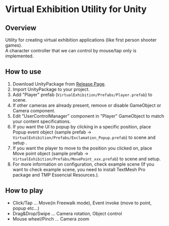 # Virtual Exhibition Utility for Unity

## Overview
Utility for creating virtual exhibition applications (like first person shooter games).  
A character controller that we can control by mouse/tap only is implemented.

## How to use
1. Download UnityPackage from [Release Page](https://github.com/sh1hsb/Virtual-Exhibition-Utility/releases).
2. Import UnityPackage to your project.
3. Add "Player" prefab (`VirtualExhibition/Prefabs/Player.prefab`) to scene.
4. If other cameras are already present, remove or disable GameObject or Camera component.
5. Edit ”UserControlManager” component in "Player" GameObject to match your content specifications. 
6. If you want the UI to popup by clicking in a specific position, place Popup event object (sample prefab → `VirtualExhibition/Prefabs/Exclamation_Popup.prefab`) to scene and setup .
7. If you want the player to move to the position you clicked on, place Move point object (sample prefab → `VirtualExhibition/Prefabs/MovePoint_xxx.prefab`) to scene and setup.
8. For more information on configuration, check example scene (If you want to check example scene, you need to install TextMesh Pro package and TMP Essencial Resources.).

## How to play
* Click/Tap ... Move(in Freewalk mode), Event invoke (move to point, popup etc...)
* Drag&Drop/Swipe ... Camera rotation, Object control
* Mouse wheel/Pinch ... Camera zoom
